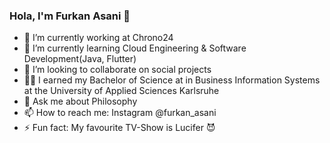 ### Hola, I'm Furkan Asani 👋

- 🔭 I’m currently working at Chrono24
- 🌱 I’m currently learning Cloud Engineering & Software Development(Java, Flutter)
- 👯 I’m looking to collaborate on social projects 
- 🐱‍👓 I earned my Bachelor of Science at in Business Information Systems at the University of Applied Sciences Karlsruhe
- 💬 Ask me about Philosophy
- 📫 How to reach me: Instagram @furkan_asani
- ⚡ Fun fact: My favourite TV-Show is Lucifer 😈
